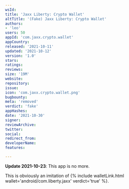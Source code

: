 ```yaml
---
wsId: 
title: 'Ja­xx Lib­erty: Crypto Wallet'
altTitle: '(Fake) Ja­xx Lib­erty: Crypto Wallet'
authors:
- 'leo'
users: 50
appId: 'com.jaxx.crypto.wallet'
appCountry: 
released: '2021-10-11'
updated: '2021-10-12'
version: '1.0'
stars: 
ratings: 
reviews: 
size: '19M'
website: 
repository: 
issue: 
icon: 'com.jaxx.crypto.wallet.png'
bugbounty: 
meta: 'removed'
verdict: 'fake'
appHashes: 
date: '2021-10-30'
signer: 
reviewArchive: 
twitter: 
social: 
redirect_from: 
developerName: 
features: 

---
```


**Update 2021-10-23**: This app is no more.

This is obviously an imitation of
{% include walletLink.html wallet='android/com.liberty.jaxx' verdict='true' %}.
